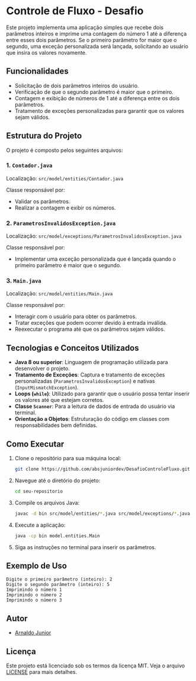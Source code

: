 # Controle de Fluxo - Desafio

Este projeto implementa uma aplicação simples que recebe dois parâmetros inteiros e imprime uma contagem do número 1 até a diferença entre esses dois parâmetros. Se o primeiro parâmetro for maior que o segundo, uma exceção personalizada será lançada, solicitando ao usuário que insira os valores novamente.

## Funcionalidades

- Solicitação de dois parâmetros inteiros do usuário.
- Verificação de que o segundo parâmetro é maior que o primeiro.
- Contagem e exibição de números de 1 até a diferença entre os dois parâmetros.
- Tratamento de exceções personalizadas para garantir que os valores sejam válidos.

## Estrutura do Projeto

O projeto é composto pelos seguintes arquivos:

### 1. `Contador.java`

Localização: `src/model/entities/Contador.java`

Classe responsável por:
- Validar os parâmetros.
- Realizar a contagem e exibir os números.

### 2. `ParametrosInvalidosException.java`

Localização: `src/model/exceptions/ParametrosInvalidosException.java`

Classe responsável por:
- Implementar uma exceção personalizada que é lançada quando o primeiro parâmetro é maior que o segundo.

### 3. `Main.java`

Localização: `src/model/entities/Main.java`

Classe responsável por:
- Interagir com o usuário para obter os parâmetros.
- Tratar exceções que podem ocorrer devido à entrada inválida.
- Reexecutar o programa até que os parâmetros sejam válidos.

## Tecnologias e Conceitos Utilizados

- **Java 8 ou superior**: Linguagem de programação utilizada para desenvolver o projeto.
- **Tratamento de Exceções**: Captura e tratamento de exceções personalizadas (`ParametrosInvalidosException`) e nativas (`InputMismatchException`).
- **Loops (`while`)**: Utilizado para garantir que o usuário possa tentar inserir os valores até que estejam corretos.
- **Classe `Scanner`**: Para a leitura de dados de entrada do usuário via terminal.
- **Orientação a Objetos**: Estruturação do código em classes com responsabilidades bem definidas.

## Como Executar

1. Clone o repositório para sua máquina local:
   ```bash
   git clone https://github.com/absjuniordev/DesafioControleFluxo.git
   ```

2. Navegue até o diretório do projeto:
   ```bash
   cd seu-repositorio
   ```

3. Compile os arquivos Java:
   ```bash
   javac -d bin src/model/entities/*.java src/model/exceptions/*.java
   ```

4. Execute a aplicação:
   ```bash
   java -cp bin model.entities.Main
   ```

5. Siga as instruções no terminal para inserir os parâmetros.

## Exemplo de Uso

```text
Digite o primeiro parâmetro (inteiro): 2
Digite o segundo parâmetro (inteiro): 5
Imprimindo o número 1
Imprimindo o número 2
Imprimindo o número 3
```

## Autor

- [Arnaldo Junior](https://github.com/github.com/absjuniordev)

## Licença

Este projeto está licenciado sob os termos da licença MIT. Veja o arquivo [LICENSE](LICENSE) para mais detalhes.

